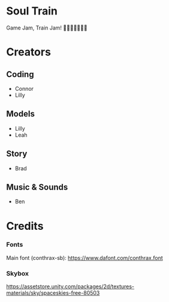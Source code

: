 # Soul Train

Game Jam, Train Jam! 🚂🚂🚂🚂🚂🚂🚂

# Creators

## Coding
* Connor
* Lilly

## Models
* Lilly
* Leah

## Story
* Brad

## Music & Sounds
* Ben

# Credits

### Fonts
Main font (conthrax-sb): https://www.dafont.com/conthrax.font

### Skybox
https://assetstore.unity.com/packages/2d/textures-materials/sky/spaceskies-free-80503
